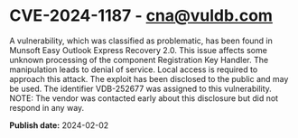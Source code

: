 # CVE-2024-1187 - cna@vuldb.com

A vulnerability, which was classified as problematic, has been found in Munsoft Easy Outlook Express Recovery 2.0. This issue affects some unknown processing of the component Registration Key Handler. The manipulation leads to denial of service. Local access is required to approach this attack. The exploit has been disclosed to the public and may be used. The identifier VDB-252677 was assigned to this vulnerability. NOTE: The vendor was contacted early about this disclosure but did not respond in any way.

**Publish date:** 2024-02-02
